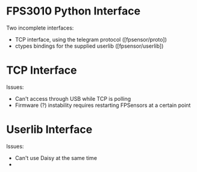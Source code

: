 FPS3010 Python Interface
========================

Two incomplete interfaces:
* TCP interface, using the telegram protocol ([fpsensor/proto])
* ctypes bindings for the supplied userlib ([fpsensor/userlib])


TCP Interface
=============

Issues:

* Can't access through USB while TCP is polling
* Firmware (?) instability requires restarting FPSensors at a certain point


Userlib Interface
=================

Issues:

* Can't use Daisy at the same time
* 
